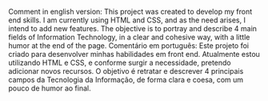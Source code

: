 Comment in english version: This project was created to develop my front end skills. I am currently using HTML and CSS, and as the need arises, I intend to add new features. The objective is to portray and describe 4 main fields of Information Technology, in a clear and cohesive way, with a little humor at the end of the page.
Comentário em português: Este projeto foi criado para desenvolver minhas habilidades em front end. Atualmente estou utilizando HTML e CSS, e conforme surgir a necessidade, pretendo adicionar novos recursos. O objetivo é retratar e descrever 4 principais campos da Tecnologia da Informação, de forma clara e coesa, com um pouco de humor ao final.
